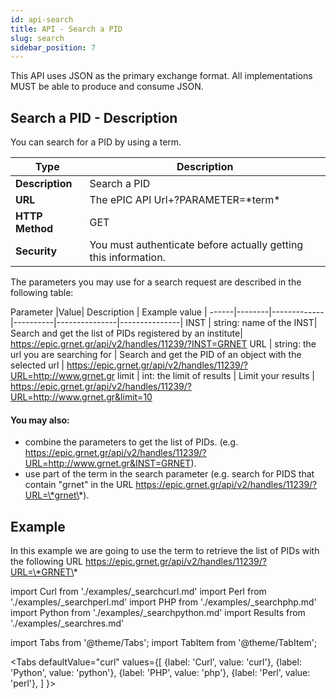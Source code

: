 ```yaml
---
id: api-search
title: API - Search a PID
slug: search
sidebar_position: 7
---
```


This API uses JSON as the primary exchange format. All implementations MUST be able to produce and consume JSON.

## Search a PID - Description
You can search for a PID by using a term. 

| Type            | Description                 |
| --------------- | --------------------------- |
| **Description** | Search a PID |
| **URL**         | The  ePIC API Url+?PARAMETER=\*term\*  |
| **HTTP Method** | GET                         |
| **Security**    | You must authenticate before actually getting this information.|

The parameters you may use for a search request are described in the following table:

Parameter |Value| Description | Example value |
------|--------|-------------|----------|---------------|---------------|
INST | string: name of the INST| Search and get the list of PIDs registered by an institute| https://epic.grnet.gr/api/v2/handles/11239/?INST=GRNET
URL | string: the url you are searching for | Search and get the PID of an object with the selected url | https://epic.grnet.gr/api/v2/handles/11239/?URL=http://www.grnet.gr
limit | int: the limit of results | Limit your results | https://epic.grnet.gr/api/v2/handles/11239/?URL=http://www.grnet.gr&limit=10

#### You may also:
- combine the parameters to get the list of PIDs. (e.g. https://epic.grnet.gr/api/v2/handles/11239/?URL=http://www.grnet.gr&INST=GRNET).
- use part of the term in the search parameter (e.g. search for PIDS that contain "grnet" in the URL https://epic.grnet.gr/api/v2/handles/11239/?URL=\*grnet\*).


## Example

In this example we are going to use the term  to retrieve the list of PIDs with the following URL https://epic.grnet.gr/api/v2/handles/11239/?URL=\*GRNET\*

import Curl     from './examples/_searchcurl.md'
import Perl     from './examples/_searchperl.md'
import PHP      from './examples/_searchphp.md'
import Python   from './examples/_searchpython.md'
import Results  from './examples/_searchres.md'


import Tabs from '@theme/Tabs';
import TabItem from '@theme/TabItem';

<Tabs
  defaultValue="curl"
  values={[
    {label: 'Curl',     value: 'curl'},
    {label: 'Python',   value: 'python'},
    {label: 'PHP',      value: 'php'},
    {label: 'Perl',     value: 'perl'},
  ]
}>
<TabItem value="curl">

<Curl />

</TabItem>
<TabItem value="python">

<Python />

</TabItem>
<TabItem value="php">

<PHP />

</TabItem>
<TabItem value="perl">

<Perl />

</TabItem>
</Tabs>


<Results />



